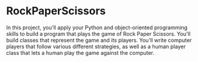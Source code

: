 # RockPaperScissors
In this project, you'll apply your Python and object-oriented programming skills to build a program that plays the game of Rock Paper Scissors. You'll build classes that represent the game and its players. You'll write computer players that follow various different strategies, as well as a human player class that lets a human play the game against the computer.

